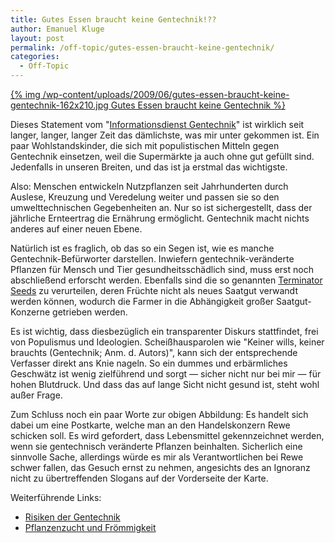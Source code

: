 ```yaml
---
title: Gutes Essen braucht keine Gentechnik!??
author: Emanuel Kluge
layout: post
permalink: /off-topic/gutes-essen-braucht-keine-gentechnik/
categories:
  - Off-Topic
---
```


<a href="/wp-content/uploads/2009/06/gutes-essen-braucht-keine-gentechnik.jpg" rel="lightbox">
  {% img /wp-content/uploads/2009/06/gutes-essen-braucht-keine-gentechnik-162x210.jpg Gutes Essen braucht keine Gentechnik %}
</a>

Dieses Statement vom "[Informationsdienst Gentechnik][gentechnik]" ist wirklich seit langer, langer, langer Zeit das dämlichste, was mir unter gekommen ist. Ein paar Wohlstandskinder, die sich mit populistischen Mitteln gegen Gentechnik einsetzen, weil die Supermärkte ja auch ohne gut gefüllt sind. Jedenfalls in unseren Breiten, und das ist ja erstmal das wichtigste.

Also: Menschen entwickeln Nutzpflanzen seit Jahrhunderten durch Auslese, Kreuzung und Veredelung weiter und passen sie so den umwelttechnischen Gegebenheiten an. Nur so ist sichergestellt, dass der jährliche Ernteertrag die Ernährung ermöglicht. Gentechnik macht nichts anderes auf einer neuen Ebene.

Natürlich ist es fraglich, ob das so ein Segen ist, wie es manche Gentechnik-Befürworter darstellen. Inwiefern gentechnik-veränderte Pflanzen für Mensch und Tier gesundheitsschädlich sind, muss erst noch abschließend erforscht werden. Ebenfalls sind die so genannten [Terminator Seeds][wikipedia] zu verurteilen, deren Früchte nicht als neues Saatgut verwandt werden können, wodurch die Farmer in die Abhängigkeit großer Saatgut-Konzerne getrieben werden.

Es ist wichtig, dass diesbezüglich ein transparenter Diskurs stattfindet, frei von Populismus und Ideologien. Scheißhausparolen wie "Keiner wills, keiner brauchts (Gentechnik; Anm. d. Autors)", kann sich der entsprechende Verfasser direkt ans Knie nageln. So ein dummes und erbärmliches Geschwätz ist wenig zielführend und sorgt &mdash; sicher nicht nur bei mir &mdash; für hohen Blutdruck. Und dass das auf lange Sicht nicht gesund ist, steht wohl außer Frage.

Zum Schluss noch ein paar Worte zur obigen Abbildung: Es handelt sich dabei um eine Postkarte, welche man an den Handelskonzern Rewe schicken soll. Es wird gefordert, dass Lebensmittel gekennzeichnet werden, wenn sie gentechnisch veränderte Pflanzen beinhalten. Sicherlich eine sinnvolle Sache, allerdings würde es mir als Verantwortlichen bei Rewe schwer fallen, das Gesuch ernst zu nehmen, angesichts des an Ignoranz nicht zu übertreffenden Slogans auf der Vorderseite der Karte.

Weiterführende Links:

 * [Risiken der Gentechnik][argumente]
 * [Pflanzenzucht und Frömmigkeit][maxeiner_miersch]

[wikipedia]: http://en.wikipedia.org/wiki/Terminator_seeds
[gentechnik]: http://www.keine-gentechnik.de/
[argumente]: http://www.keine-gentechnik.de/argumente/risiken-der-gentechnik.html
[maxeiner_miersch]: http://www.welt.de/print-welt/article200343/Pflanzenzucht-und-Froemmigkeit.html
